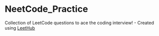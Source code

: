 # NeetCode_Practice
Collection of LeetCode questions to ace the coding interview! - Created using [LeetHub](https://github.com/QasimWani/LeetHub)
